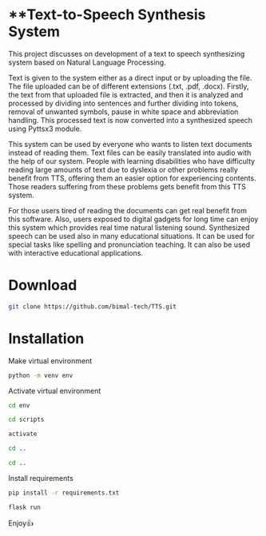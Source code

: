 # **Text-to-Speech Synthesis System

This project discusses on development of a text to speech synthesizing system based on Natural Language Processing.

Text is given to the system either as a direct input or by uploading the file. The file uploaded can be of different extensions (.txt, .pdf, .docx). Firstly, the text from that uploaded file is extracted, and then it is analyzed and processed by dividing into sentences and further dividing into tokens, removal of unwanted symbols, pause in white space and abbreviation handling. This processed text is now converted into a synthesized speech using Pyttsx3 module.

This system can be used by everyone who wants to listen text documents instead of reading them. Text files can be easily translated into audio with the help of our system. People with learning disabilities who have difficulty reading large amounts of text due to dyslexia or other problems really benefit from TTS, offering them an easier option for experiencing contents. Those readers suffering from these problems gets benefit from this TTS system.

For those users tired of reading the documents can get real benefit from this software. Also, users exposed to digital gadgets for long time can enjoy this system which provides real time natural listening sound. Synthesized speech can be used also in many educational situations. It can be used for special tasks like spelling and pronunciation teaching. It can also be used with interactive educational applications.

# Download

```bash
git clone https://github.com/bimal-tech/TTS.git
```

# Installation

Make virtual environment


```bash
python -m venv env
```

Activate virtual environment

```bash
cd env
```

```bash
cd scripts
```

```bash
activate
```

```bash
cd ..
```

```bash
cd ..
```

Install requirements

```bash
pip install -r requirements.txt
```

```bash
flask run
```

Enjoy👍

